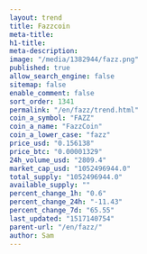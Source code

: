 ```yaml
---
layout: trend
title: Fazzcoin
meta-title: 
h1-title: 
meta-description: 
image: "/media/1382944/fazz.png"
published: true
allow_search_engine: false
sitemap: false
enable_comment: false
sort_order: 1341
permalink: "/en/fazz/trend.html"
coin_a_symbol: "FAZZ"
coin_a_name: "FazzCoin"
coin_a_lower_case: "fazz"
price_usd: "0.156138"
price_btc: "0.00001329"
24h_volume_usd: "2809.4"
market_cap_usd: "1052496944.0"
total_supply: "1052496944.0"
available_supply: ""
percent_change_1h: "0.6"
percent_change_24h: "-11.43"
percent_change_7d: "65.55"
last_updated: "1517140754"
parent-url: "/en/fazz/"
author: Sam
---
```


